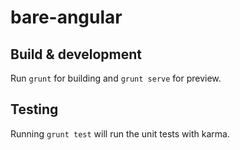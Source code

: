 # bare-angular

## Build & development

Run `grunt` for building and `grunt serve` for preview.

## Testing

Running `grunt test` will run the unit tests with karma.
